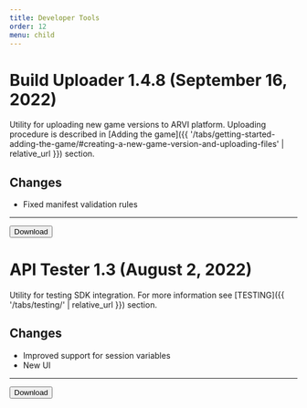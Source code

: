 ```yaml
---
title: Developer Tools
order: 12
menu: child
---
```


# Build Uploader 1.4.8 (September 16, 2022)

Utility for uploading new game versions to ARVI platform. Uploading procedure is described in [Adding the game]({{ '/tabs/getting-started-adding-the-game/#creating-a-new-game-version-and-uploading-files' | relative_url }}) section.

## Changes
- Fixed manifest validation rules

<hr>
<button onclick="window.open('https://storage-eu-east-2.arvilab.com/storage/applications/3/4b3e2797-34c6-45a7-84a7-11dc0e4f6bc4/versions/a4fbd5ec-39dc-4011-ad10-280d6df59b99/files/Build%20Uploader%20Setup.exe')" type="button" class="btn btn-dark btn-lg">Download</button>

# API Tester 1.3 (August 2, 2022)

Utility for testing SDK integration. For more information see [TESTING]({{ '/tabs/testing/' | relative_url }}) section.

## Changes
- Improved support for session variables
- New UI

<hr>
<button onclick="window.open('https://storage-eu-east-1.arvilab.com/storage/applications/3/cee1325e-f16a-4237-b92a-eda4d30803f5/versions/dea73204-fd02-4951-90af-5d61039c9eb4/files/APITester.exe')" type="button" class="btn btn-dark btn-lg">Download</button>
